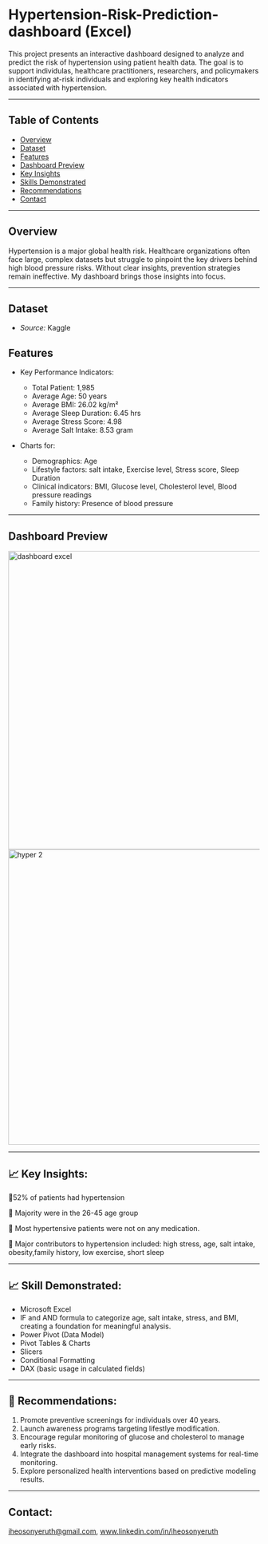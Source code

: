 # Hypertension-Risk-Prediction-dashboard (Excel)

This project presents an interactive dashboard designed to analyze and predict the risk of hypertension using patient health data. The goal is to support individulas, healthcare practitioners, researchers, and policymakers in identifying at-risk individuals and exploring key health indicators associated with hypertension.

---

## Table of Contents
- [Overview](#overview)
- [Dataset](#dataset)
- [Features](#features)
- [Dashboard Preview](#dashboard-preview)
- [Key Insights](#key-insights)
- [Skills Demonstrated](#skills-demonstrated)
- [Recommendations](#recommendations)
- [Contact](#contact)

---

##  Overview
Hypertension is a major global health risk. Healthcare organizations often face large, complex datasets but struggle to pinpoint the key drivers behind high blood pressure risks. Without clear insights, prevention strategies remain ineffective. My dashboard brings those insights into focus.

---

## Dataset
- *Source:* Kaggle

##  Features
- Key Performance Indicators:
  - Total Patient: 1,985
  - Average Age: 50 years
  - Average BMI: 26.02 kg/m² 
  - Average Sleep Duration: 6.45 hrs
  - Average Stress Score: 4.98
  - Average Salt Intake: 8.53 gram
  
- Charts for:
  - Demographics: Age
  - Lifestyle factors: salt intake, Exercise level, Stress score, Sleep Duration
  - Clinical indicators: BMI, Glucose level, Cholesterol level, Blood pressure readings
  - Family history: Presence of blood pressure 
---

##  Dashboard Preview
<img width="1205" height="598" alt="dashboard excel" src="https://github.com/user-attachments/assets/5c0ac8c1-e5d0-4e73-aa72-6f1d504d7e02" />
<img width="1250" height="592" alt="hyper 2" src="https://github.com/user-attachments/assets/e27da359-b154-4735-bf72-ac897ca8fea7" />

---

## 📈 Key Insights:
🔹52% of patients had hypertension

🔹 Majority were in the 26-45 age group

🔹 Most hypertensive patients were not on any medication.

🔹 Major contributors to hypertension included: high stress, age, salt intake, obesity,family history, low exercise, short sleep


---

## 📈 Skill Demonstrated:
 - Microsoft Excel
 -  IF and AND formula to categorize age, salt intake, stress, and BMI, creating a foundation for meaningful analysis.
 - Power Pivot (Data Model)
  - Pivot Tables & Charts
  - Slicers  
  - Conditional Formatting
  - DAX (basic usage in calculated fields)
---

## 🔗 Recommendations:
1.  Promote preventive screenings for individuals over 40 years.
2.  Launch awareness programs targeting lifestlye modification.
3.  Encourage regular monitoring of glucose and cholesterol to manage early risks.
4.  Integrate the dashboard into hospital management systems for real-time monitoring.
5.  Explore personalized health interventions based on predictive modeling results.
---

## Contact:
iheosonyeruth@gmail.com, www.linkedin.com/in/iheosonyeruth
